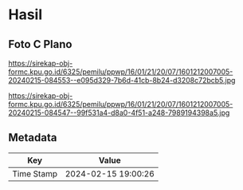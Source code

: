 # Hasil

## Foto C Plano

https://sirekap-obj-formc.kpu.go.id/6325/pemilu/ppwp/16/01/21/20/07/1601212007005-20240215-084553--e095d329-7b6d-41cb-8b24-d3208c72bcb5.jpg

https://sirekap-obj-formc.kpu.go.id/6325/pemilu/ppwp/16/01/21/20/07/1601212007005-20240215-084547--99f531a4-d8a0-4f51-a248-7989194398a5.jpg


## Metadata

| Key        | Value               |
| ---------- | ------------------- |
| Time Stamp | 2024-02-15 19:00:26 |



